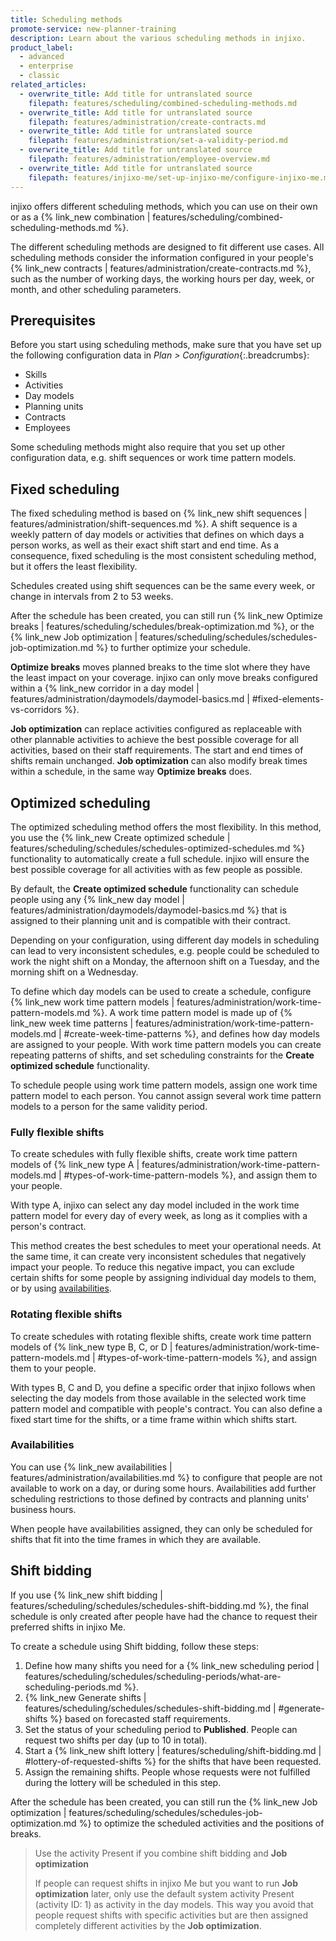 ```yaml
---
title: Scheduling methods
promote-service: new-planner-training
description: Learn about the various scheduling methods in injixo.
product_label:
  - advanced
  - enterprise
  - classic
related_articles:
  - overwrite_title: Add title for untranslated source
    filepath: features/scheduling/combined-scheduling-methods.md
  - overwrite_title: Add title for untranslated source
    filepath: features/administration/create-contracts.md
  - overwrite_title: Add title for untranslated source
    filepath: features/administration/set-a-validity-period.md
  - overwrite_title: Add title for untranslated source
    filepath: features/administration/employee-overview.md
  - overwrite_title: Add title for untranslated source
    filepath: features/injixo-me/set-up-injixo-me/configure-injixo-me.md
---
```


injixo offers different scheduling methods, which you can use on their own or as a {% link_new combination | features/scheduling/combined-scheduling-methods.md %}.

The different scheduling methods are designed to fit different use cases. All scheduling methods consider the information configured in your people's {% link_new contracts | features/administration/create-contracts.md %}, such as the number of working days, the working hours per day, week, or month, and other scheduling parameters.

## Prerequisites

Before you start using scheduling methods, make sure that you have set up the following configuration data in _Plan > Configuration_{:.breadcrumbs}:

- Skills
- Activities
- Day models
- Planning units
- Contracts
- Employees

Some scheduling methods might also require that you set up other configuration data, e.g. shift sequences or work time pattern models.

## Fixed scheduling

The fixed scheduling method is based on {% link_new shift sequences | features/administration/shift-sequences.md %}. A shift sequence is a weekly pattern of day models or activities that defines on which days a person works, as well as their exact shift start and end time. As a consequence, fixed scheduling is the most consistent scheduling method, but it offers the least flexibility.

Schedules created using shift sequences can be the same every week, or change in intervals from 2 to 53 weeks.

After the schedule has been created, you can still run {% link_new Optimize breaks | features/scheduling/schedules/break-optimization.md %}, or the {% link_new Job optimization | features/scheduling/schedules/schedules-job-optimization.md %} to further optimize your schedule.

**Optimize breaks** moves planned breaks to the time slot where they have the least impact on your coverage. injixo can only move breaks configured within a {% link_new corridor in a day model | features/administration/daymodels/daymodel-basics.md | #fixed-elements-vs-corridors %}.

**Job optimization** can replace activities configured as replaceable with other plannable activities to achieve the best possible coverage for all activities, based on their staff requirements. The start and end times of shifts remain unchanged. **Job optimization** can also modify break times within a schedule, in the same way **Optimize breaks** does.

## Optimized scheduling

The optimized scheduling method offers the most flexibility. In this method, you use the {% link_new Create optimized schedule | features/scheduling/schedules/schedules-optimized-schedules.md %} functionality to automatically create a full schedule. injixo will ensure the best possible coverage for all activities with as few people as possible.

By default, the **Create optimized schedule** functionality can schedule people using any {% link_new day model | features/administration/daymodels/daymodel-basics.md %} that is assigned to their planning unit and is compatible with their contract.

Depending on your configuration, using different day models in scheduling can lead to very inconsistent schedules, e.g. people could be scheduled to work the night shift on a Monday, the afternoon shift on a Tuesday, and the morning shift on a Wednesday.

To define which day models can be used to create a schedule, configure {% link_new work time pattern models | features/administration/work-time-pattern-models.md %}. A work time pattern model is made up of {% link_new week time patterns | features/administration/work-time-pattern-models.md | #create-week-time-patterns %}, and defines how day models are assigned to your people. With work time pattern models you can create repeating patterns of shifts, and set scheduling constraints for the **Create optimized schedule** functionality.

To schedule people using work time pattern models, assign one work time pattern model to each person. You cannot assign several work time pattern models to a person for the same validity period.

### Fully flexible shifts

To create schedules with fully flexible shifts, create work time pattern models of {% link_new type A | features/administration/work-time-pattern-models.md | #types-of-work-time-pattern-models %}, and assign them to your people.

With type A, injixo can select any day model included in the work time pattern model for every day of every week, as long as it complies with a person's contract.

This method creates the best schedules to meet your operational needs. At the same time, it can create very inconsistent schedules that negatively impact your people. To reduce this negative impact, you can exclude certain shifts for some people by assigning individual day models to them, or by using [availabilities](#availabilities).

### Rotating flexible shifts

To create schedules with rotating flexible shifts, create work time pattern models of {% link_new type B, C, or D | features/administration/work-time-pattern-models.md | #types-of-work-time-pattern-models %}, and assign them to your people.

With types B, C and D, you define a specific order that injixo follows when selecting the day models from those available in the selected work time pattern model and compatible with people's contract. You can also define a fixed start time for the shifts, or a time frame within which shifts start.

### Availabilities

You can use {% link_new availabilities | features/administration/availabilities.md %} to configure that people are not available to work on a day, or during some hours. Availabilities add further scheduling restrictions to those defined by contracts and planning units' business hours.

When people have availabilities assigned, they can only be scheduled for shifts that fit into the time frames in which they are available.

## Shift bidding

If you use {% link_new shift bidding | features/scheduling/schedules/schedules-shift-bidding.md %}, the final schedule is only created after people have had the chance to request their preferred shifts in injixo Me.

To create a schedule using Shift bidding, follow these steps:

1. Define how many shifts you need for a {% link_new scheduling period | features/scheduling/schedules/scheduling-periods/what-are-scheduling-periods.md %}.
2. {% link_new Generate shifts | features/scheduling/schedules/schedules-shift-bidding.md | #generate-shifts %} based on forecasted staff requirements.
3. Set the status of your scheduling period to **Published**. People can request two shifts per day (up to 10 in total).
4. Start a {% link_new shift lottery | features/scheduling/shift-bidding.md | #lottery-of-requested-shifts %} for the shifts that have been requested.
5. Assign the remaining shifts. People whose requests were not fulfilled during the lottery will be scheduled in this step.

After the schedule has been created, you can still run the {% link_new Job optimization | features/scheduling/schedules/schedules-job-optimization.md %} to optimize the scheduled activities and the positions of breaks.

> Use the activity Present if you combine shift bidding and **Job optimization**
>
> If people can request shifts in injixo Me but you want to run **Job optimization** later, only use the default system activity Present (activity ID: 1) as activity in the day models. This way you avoid that people request shifts with specific activities but are then assigned completely different activities by the **Job optimization**.

